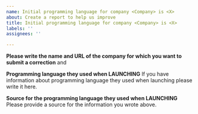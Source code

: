 ```yaml
---
name: Initial programming language for company <Company> is <X>
about: Create a report to help us improve
title: Initial programming language for company <Company> is <X>
labels: ''
assignees: ''

---
```


**Please write the name and URL of the company for which you want to submit a correction**
<name> and <url>

**Programming language they used when LAUNCHING**
If you have information about programming language they used when launching please write it here. 

**Source for the programming language they used when LAUNCHING**
Please provide a source for the information you wrote above.
